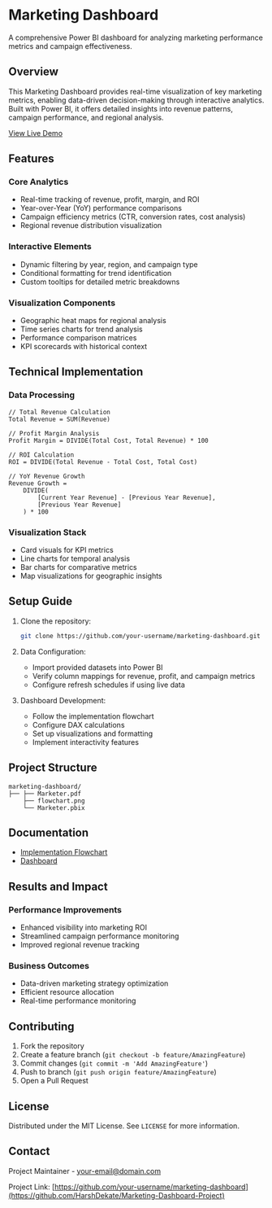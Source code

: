 # Marketing Dashboard

A comprehensive Power BI dashboard for analyzing marketing performance metrics and campaign effectiveness.

## Overview

This Marketing Dashboard provides real-time visualization of key marketing metrics, enabling data-driven decision-making through interactive analytics. Built with Power BI, it offers detailed insights into revenue patterns, campaign performance, and regional analysis.

[View Live Demo](https://marketer-dashboard.netlify.app/)

## Features

### Core Analytics
- Real-time tracking of revenue, profit, margin, and ROI
- Year-over-Year (YoY) performance comparisons
- Campaign efficiency metrics (CTR, conversion rates, cost analysis)
- Regional revenue distribution visualization

### Interactive Elements
- Dynamic filtering by year, region, and campaign type
- Conditional formatting for trend identification
- Custom tooltips for detailed metric breakdowns

### Visualization Components
- Geographic heat maps for regional analysis
- Time series charts for trend analysis
- Performance comparison matrices
- KPI scorecards with historical context

## Technical Implementation

### Data Processing
```DAX
// Total Revenue Calculation
Total Revenue = SUM(Revenue)

// Profit Margin Analysis
Profit Margin = DIVIDE(Total Cost, Total Revenue) * 100

// ROI Calculation
ROI = DIVIDE(Total Revenue - Total Cost, Total Cost)

// YoY Revenue Growth
Revenue Growth = 
    DIVIDE(
        [Current Year Revenue] - [Previous Year Revenue],
        [Previous Year Revenue]
    ) * 100
```

### Visualization Stack
- Card visuals for KPI metrics
- Line charts for temporal analysis
- Bar charts for comparative metrics
- Map visualizations for geographic insights

## Setup Guide

1. Clone the repository:
   ```bash
   git clone https://github.com/your-username/marketing-dashboard.git
   ```

2. Data Configuration:
   - Import provided datasets into Power BI
   - Verify column mappings for revenue, profit, and campaign metrics
   - Configure refresh schedules if using live data

3. Dashboard Development:
   - Follow the implementation flowchart
   - Configure DAX calculations
   - Set up visualizations and formatting
   - Implement interactivity features

## Project Structure

```
marketing-dashboard/
├── ├── Marketer.pdf
    ├── flowchart.png
    └── Marketer.pbix
```

## Documentation

- [Implementation Flowchart](https://github.com/HarshDekate/Marketing-Dashboard-Project/blob/main/Flowchart.png)
- [Dashboard](https://github.com/HarshDekate/Marketing-Dashboard-Project/blob/main/Marketer.pdf)

## Results and Impact

### Performance Improvements
- Enhanced visibility into marketing ROI
- Streamlined campaign performance monitoring
- Improved regional revenue tracking

### Business Outcomes
- Data-driven marketing strategy optimization
- Efficient resource allocation
- Real-time performance monitoring

## Contributing

1. Fork the repository
2. Create a feature branch (`git checkout -b feature/AmazingFeature`)
3. Commit changes (`git commit -m 'Add AmazingFeature'`)
4. Push to branch (`git push origin feature/AmazingFeature`)
5. Open a Pull Request

## License

Distributed under the MIT License. See `LICENSE` for more information.

## Contact

Project Maintainer - [your-email@domain.com](mailto:harshdekate9847@gmail.com)

Project Link: [https://github.com/your-username/marketing-dashboard](https://github.com/HarshDekate/Marketing-Dashboard-Project)
